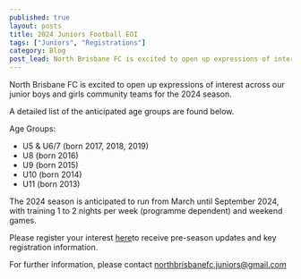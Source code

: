 ```yaml
---
published: true
layout: posts
title: 2024 Juniors Football EOI
tags: ["Juniors", "Registrations"]
category: Blog
post_lead: North Brisbane FC is excited to open up expressions of interest across our junior boys and girls community teams for the 2024 season.
---
```

 
North Brisbane FC is excited to open up expressions of interest across our junior boys and girls community teams for the 2024 season.
 
A detailed list of the anticipated age groups are found below.
 
Age Groups:

- U5 & U6/7 (born 2017, 2018, 2019)
- U8 (born 2016)
- U9 (born 2015)
- U10 (born 2014)
- U11 (born 2013)
 
The 2024 season is anticipated to run from March until September 2024, with training 1 to 2 nights per week (programme dependent) and weekend games.
 
Please register your interest [here](https://docs.google.com/forms/d/e/1FAIpQLSdm3OCVHqeuvogP5OyYV6rBTWorcGAh5Zb125km74EASV0kHg/viewform?usp=sharing)to receive pre-season updates and key registration information.
  
For further information, please contact [northbrisbanefc.juniors@gmail.com](northbrisbanefc.juniors@gmail.com)